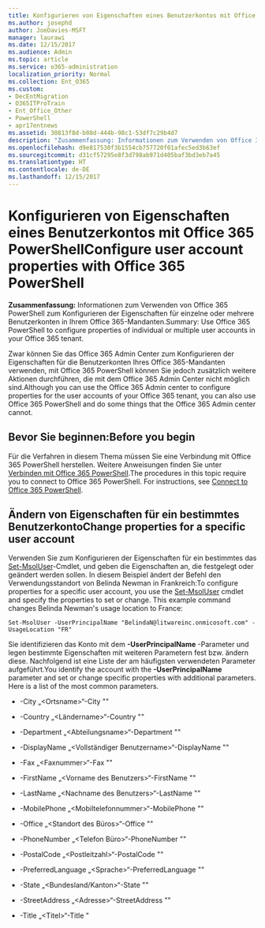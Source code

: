 ```yaml
---
title: Konfigurieren von Eigenschaften eines Benutzerkontos mit Office 365 PowerShell
ms.author: josephd
author: JoeDavies-MSFT
manager: laurawi
ms.date: 12/15/2017
ms.audience: Admin
ms.topic: article
ms.service: o365-administration
localization_priority: Normal
ms.collection: Ent_O365
ms.custom:
- DecEntMigration
- O365ITProTrain
- Ent_Office_Other
- PowerShell
- apr17entnews
ms.assetid: 30813f8d-b08d-444b-98c1-53df7c29b4d7
description: "Zusammenfassung: Informationen zum Verwenden von Office 365 PowerShell zum Konfigurieren der Eigenschaften für einzelne oder mehrere Benutzerkonten in Ihrem Office 365-Mandanten."
ms.openlocfilehash: d9e817530f3b1554cb757720f01afec5ed3b63ef
ms.sourcegitcommit: d31cf57295e8f3d798ab971d405baf3bd3eb7a45
ms.translationtype: HT
ms.contentlocale: de-DE
ms.lasthandoff: 12/15/2017
---
```

# <a name="configure-user-account-properties-with-office-365-powershell"></a><span data-ttu-id="d2413-103">Konfigurieren von Eigenschaften eines Benutzerkontos mit Office 365 PowerShell</span><span class="sxs-lookup"><span data-stu-id="d2413-103">Configure user account properties with Office 365 PowerShell</span></span>

 <span data-ttu-id="d2413-104">**Zusammenfassung:** Informationen zum Verwenden von Office 365 PowerShell zum Konfigurieren der Eigenschaften für einzelne oder mehrere Benutzerkonten in Ihrem Office 365-Mandanten.</span><span class="sxs-lookup"><span data-stu-id="d2413-104">Summary: Use Office 365 PowerShell to configure properties of individual or multiple user accounts in your Office 365 tenant.</span></span>
  
<span data-ttu-id="d2413-105">Zwar können Sie das Office 365 Admin Center zum Konfigurieren der Eigenschaften für die Benutzerkonten Ihres Office 365-Mandanten verwenden, mit Office 365 PowerShell können Sie jedoch zusätzlich weitere Aktionen durchführen, die mit dem Office 365 Admin Center nicht möglich sind.</span><span class="sxs-lookup"><span data-stu-id="d2413-105">Although you can use the Office 365 Admin center to configure properties for the user accounts of your Office 365 tenant, you can also use Office 365 PowerShell and do some things that the Office 365 Admin center cannot.</span></span>
  
## <a name="before-you-begin"></a><span data-ttu-id="d2413-106">Bevor Sie beginnen:</span><span class="sxs-lookup"><span data-stu-id="d2413-106">Before you begin</span></span>

<span data-ttu-id="d2413-p101">Für die Verfahren in diesem Thema müssen Sie eine Verbindung mit Office 365 PowerShell herstellen. Weitere Anweisungen finden Sie unter [Verbinden mit Office 365 PowerShell](connect-to-office-365-powershell.md).</span><span class="sxs-lookup"><span data-stu-id="d2413-p101">The procedures in this topic require you to connect to Office 365 PowerShell. For instructions, see [Connect to Office 365 PowerShell](connect-to-office-365-powershell.md).</span></span>
  
## <a name="change-properties-for-a-specific-user-account"></a><span data-ttu-id="d2413-109">Ändern von Eigenschaften für ein bestimmtes Benutzerkonto</span><span class="sxs-lookup"><span data-stu-id="d2413-109">Change properties for a specific user account</span></span>

<span data-ttu-id="d2413-p102">Verwenden Sie zum Konfigurieren der Eigenschaften für ein bestimmtes das [Set-MsolUser]((https://msdn.microsoft.com/library/azure/dn194136.aspx))-Cmdlet, und geben die Eigenschaften an, die festgelegt oder geändert werden sollen. In diesem Beispiel ändert der Befehl den Verwendungsstandort von Belinda Newman in Frankreich:</span><span class="sxs-lookup"><span data-stu-id="d2413-p102">To configure properties for a specific user account, you use the [Set-MsolUser]((https://msdn.microsoft.com/library/azure/dn194136.aspx)) cmdlet and specify the properties to set or change. This example command changes Belinda Newman's usage location to France:</span></span>
  
```
Set-MsolUser -UserPrincipalName "BelindaN@litwareinc.onmicosoft.com" -UsageLocation "FR"
```

<span data-ttu-id="d2413-p103">Sie identifizieren das Konto mit dem **-UserPrincipalName** -Parameter und legen bestimmte Eigenschaften mit weiteren Parametern fest bzw. ändern diese. Nachfolgend ist eine Liste der am häufigsten verwendeten Parameter aufgeführt.</span><span class="sxs-lookup"><span data-stu-id="d2413-p103">You identify the account with the **-UserPrincipalName** parameter and set or change specific properties with additional parameters. Here is a list of the most common parameters.</span></span>
  
- <span data-ttu-id="d2413-114">-City „\<Ortsname>“</span><span class="sxs-lookup"><span data-stu-id="d2413-114">-City "<city name>"</span></span>
    
- <span data-ttu-id="d2413-115">-Country „\<Ländername>“</span><span class="sxs-lookup"><span data-stu-id="d2413-115">-Country "<country name>"</span></span>
    
- <span data-ttu-id="d2413-116">-Department „\<Abteilungsname>“</span><span class="sxs-lookup"><span data-stu-id="d2413-116">-Department "<department name>"</span></span>
    
- <span data-ttu-id="d2413-117">-DisplayName „\<Vollständiger Benutzername>“</span><span class="sxs-lookup"><span data-stu-id="d2413-117">-DisplayName "<full user name>"</span></span>
    
- <span data-ttu-id="d2413-118">-Fax „\<Faxnummer>“</span><span class="sxs-lookup"><span data-stu-id="d2413-118">-Fax "<fax number>"</span></span>
    
- <span data-ttu-id="d2413-119">-FirstName „\<Vorname des Benutzers>“</span><span class="sxs-lookup"><span data-stu-id="d2413-119">-FirstName "<user first name>"</span></span>
    
- <span data-ttu-id="d2413-120">-LastName „\<Nachname des Benutzers>“</span><span class="sxs-lookup"><span data-stu-id="d2413-120">-LastName "<user last name>"</span></span>
    
- <span data-ttu-id="d2413-121">-MobilePhone „\<Mobiltelefonnummer>“</span><span class="sxs-lookup"><span data-stu-id="d2413-121">-MobilePhone "<mobile phone number>"</span></span>
    
- <span data-ttu-id="d2413-122">-Office „\<Standort des Büros>“</span><span class="sxs-lookup"><span data-stu-id="d2413-122">-Office "<office location>"</span></span>
    
- <span data-ttu-id="d2413-123">-PhoneNumber „\<Telefon Büro>“</span><span class="sxs-lookup"><span data-stu-id="d2413-123">-PhoneNumber "<office phone number>"</span></span>
    
- <span data-ttu-id="d2413-124">-PostalCode „\<Postleitzahl>“</span><span class="sxs-lookup"><span data-stu-id="d2413-124">-PostalCode "<postal code>"</span></span>
    
- <span data-ttu-id="d2413-125">-PreferredLanguage „\<Sprache>“</span><span class="sxs-lookup"><span data-stu-id="d2413-125">-PreferredLanguage "<language>"</span></span>
    
- <span data-ttu-id="d2413-126">-State „\<Bundesland/Kanton>“</span><span class="sxs-lookup"><span data-stu-id="d2413-126">-State "<state name>"</span></span>
    
- <span data-ttu-id="d2413-127">-StreetAddress „\<Adresse>“</span><span class="sxs-lookup"><span data-stu-id="d2413-127">-StreetAddress "<street address>"</span></span>
    
- <span data-ttu-id="d2413-128">-Title „\<Titel>“</span><span class="sxs-lookup"><span data-stu-id="d2413-128">-Title "<title name>"</span></span>
    
- <span data-ttu-id="d2413-129">-UsageLocation „\<Zweistelliger Länder- oder Regionalcode>“</span><span class="sxs-lookup"><span data-stu-id="d2413-129">-UsageLocation "<2-character country or region code>"</span></span>
    
    <span data-ttu-id="d2413-130">Dies ist der zweistellige ISO 3166-1-Ländercode bzw. Regionscode (Alpha-2, A2).</span><span class="sxs-lookup"><span data-stu-id="d2413-130">This is the ISO 3166-1 alpha-2 (A2) two-letter country or region code.</span></span>
    
<span data-ttu-id="d2413-131">Informationen zu weiteren Parametern finden Sie unter [Set-MsolUser]((https://msdn.microsoft.com/library/azure/dn194136.aspx)).</span><span class="sxs-lookup"><span data-stu-id="d2413-131">See [Set-MsolUser]((https://msdn.microsoft.com/library/azure/dn194136.aspx)) for additional parameters.</span></span>
  
<span data-ttu-id="d2413-132">Führen Sie den folgenden Befehl aus, um die Benutzerprinzipalnamen aller Benutzer anzuzeigen.</span><span class="sxs-lookup"><span data-stu-id="d2413-132">To see the User Principal Names of all your users, run the following command.</span></span>
  
```
Get-MSolUser | Sort-Object UserPrincipalName | Select-Object UserPrincipalName | More
```

<span data-ttu-id="d2413-133">Dieser Befehl weist Office 365 PowerShell zu folgenden Aktionen an:</span><span class="sxs-lookup"><span data-stu-id="d2413-133">This command instructs Office 365 PowerShell to:</span></span>
  
- <span data-ttu-id="d2413-134">Alle Informationen der Benutzerkonten abrufen (**Get-MsolUser**) und an den nächsten Befehl senden (**|**).</span><span class="sxs-lookup"><span data-stu-id="d2413-134">Get all of the information on the user accounts ( **Get-MsolUser** ) and send it to the next command ( ** |**).</span></span>
    
- <span data-ttu-id="d2413-135">Liste der Benutzerprinzipalnamen alphabetisch sortieren (**Sort-Object UserPrincipalName**) und an den nächsten Befehl senden (**|**).</span><span class="sxs-lookup"><span data-stu-id="d2413-135">Sort the list of User Principal Names alphabetically ( **Sort-Object UserPrincipalName** ) and send it to the next command ( ** |**).</span></span>
    
- <span data-ttu-id="d2413-136">Nur die UserPrincipalName-Eigenschaft für jedes Konto anzeigen ( **Select-Object UserPrincipalName** ).</span><span class="sxs-lookup"><span data-stu-id="d2413-136">Display just the User Principal Name property for each account ( **Select-Object UserPrincipalName** ).</span></span>
    
- <span data-ttu-id="d2413-137">Jeweils auf einem Bildschirm anzeigen ( **More** ).</span><span class="sxs-lookup"><span data-stu-id="d2413-137">Display them one screen at a time ( **More** ).</span></span>
    
<span data-ttu-id="d2413-p104">Mit diesem Befehl werden alle Ihre Konten aufgelistet. Wenn der Benutzerprinzipalname für ein Konto basierend auf dem Anzeigenamen (Vor- und Nachname) angezeigt werden soll, geben Sie die **$userName**-Variable unten ein (entfernen Sie die Zeichen „\<" und „>"), und führen Sie die folgenden Befehle aus:</span><span class="sxs-lookup"><span data-stu-id="d2413-p104">This command will list all of your accounts. If you want to display the User Principal Name for an account based on its display name (first and last name), fill in the $userName variable below (removing the < and > characters), and then run the following commands:</span></span>
  
```
$userName="<Display name>"
Write-Host (Get-MsolUser | where {$_.DisplayName -eq $userName}).UserPrincipalName
```

<span data-ttu-id="d2413-140">In diesem Beispiel wird der Benutzerprinzipalname für den Benutzer namens Caleb Sills angezeigt.</span><span class="sxs-lookup"><span data-stu-id="d2413-140">This example displays the User Principal Name for the user named Caleb Sills.</span></span>
  
```
$userName="Caleb Sills"
Write-Host (Get-MsolUser | where {$_.DisplayName -eq $userName}).UserPrincipalName
```

<span data-ttu-id="d2413-p105">Mit der **$upn** -Variable können Sie Änderungen an den einzelnen Konten basierend auf deren Anzeigenamen vornehmen. Hier ist ein Beispiel für das Festlegen des Verwendungsstandorts von Belinda Newman in Frankreich. Dabei wird Ihr Anzeigenamen anstatt Ihres Benutzerprinzipalnamens verwendet:</span><span class="sxs-lookup"><span data-stu-id="d2413-p105">By using a **$upn** variable, you can make changes to individual accounts based on their display name. Here is an example of setting Belinda Newman's usage location to France, but specifying her display name rather than her User Principal Name:</span></span>
  
```
$userName="<Display name>"
$upn=(Get-MsolUser | where {$_.DisplayName -eq $userName}).UserPrincipalName
Set-MsolUser -UserPrincipalName $upn -UsageLocation "FR"
```

## <a name="change-properties-for-all-user-accounts"></a><span data-ttu-id="d2413-143">Ändern von Eigenschaften für alle Benutzerkonten</span><span class="sxs-lookup"><span data-stu-id="d2413-143">Change properties for all user accounts</span></span>

<span data-ttu-id="d2413-p106">Um die Eigenschaften für alle Benutzer zu ändern, können Sie eine Kombination der Cmdlets **Get-MsolUser** und **Set-MsolUser** verwenden. Im folgende Beispiel wird der Verwendungsstandort für alle Benutzer in Frankreich geändert:</span><span class="sxs-lookup"><span data-stu-id="d2413-p106">To change properties for all users, you can use the combination of the **Get-MsolUser** and **Set-MsolUser** cmdlets. The following example changes the usage location for all users to France:</span></span>
  
```
Get-MsolUser | Set-MsolUser -UsageLocation "FR"
```

<span data-ttu-id="d2413-146">Dieser Befehl weist Office 365 PowerShell zu folgenden Aktionen an:</span><span class="sxs-lookup"><span data-stu-id="d2413-146">This command instructs Office 365 PowerShell to:</span></span>
  
- <span data-ttu-id="d2413-147">Alle Informationen der Benutzerkonten abrufen (**Get-MsolUser**) und an den nächsten Befehl senden (**|**).</span><span class="sxs-lookup"><span data-stu-id="d2413-147">Get all of the information on the user accounts ( **Get-MsolUser** ) and send it to the next command ( ** |**).</span></span>
    
- <span data-ttu-id="d2413-148">Benutzerstandort auf „Frankreich" festlegen ( **Set-MsolUser -UsageLocation "FR"** ).</span><span class="sxs-lookup"><span data-stu-id="d2413-148">Set the user location to France ( **Set-MsolUser -UsageLocation "FR"** ).</span></span>
    
## <a name="change-properties-for-a-specific-set-of-user-accounts"></a><span data-ttu-id="d2413-149">Ändern von Eigenschaften für bestimmte Benutzerkonten</span><span class="sxs-lookup"><span data-stu-id="d2413-149">Change properties for a specific set of user accounts</span></span>

<span data-ttu-id="d2413-p107">Um die Eigenschaften für einen bestimmten Satz von Benutzerkonten zu ändern, können Sie eine Kombination der Cmdlets **Get-MsolUser**, **Where-Object** und **Set-MsolUser** verwenden. Im folgende Beispiel wird der Verwendungsstandort für alle Benutzer in der Buchhaltungsabteilung in Frankreich geändert:</span><span class="sxs-lookup"><span data-stu-id="d2413-p107">To change properties for a specific set of user account, you can use the combination of the **Get-MsolUser**, **Where-Object**, and **Set-MsolUser** cmdlets. The following example changes the usage location for all the users in the Accounting department to France:</span></span>
  
```
Get-MsolUser | Where-Object {$_.Department -eq "Accounting"} | Set-MsolUser -UsageLocation "FR"
```

<span data-ttu-id="d2413-152">Dieser Befehl weist Office 365 PowerShell zu folgenden Aktionen an:</span><span class="sxs-lookup"><span data-stu-id="d2413-152">This command instructs Office 365 PowerShell to:</span></span>
  
- <span data-ttu-id="d2413-153">Alle Informationen der Benutzerkonten abrufen (**Get-MsolUser**) und an den nächsten Befehl senden (**|**).</span><span class="sxs-lookup"><span data-stu-id="d2413-153">Get all of the information on the user accounts ( **Get-MsolUser** ) and send it to the next command ( ** |**).</span></span>
    
- <span data-ttu-id="d2413-154">Alle Benutzerkonten suchen, bei denen für die Eigenschaft „Abteilung" der Wert „Buchhaltung" festgelegt ist ( **Where-Object {$_.Department -eq "Accounting"}** ) und die resultierenden Informationen an den nächsten Befehl senden ( **|**).</span><span class="sxs-lookup"><span data-stu-id="d2413-154">Find all of the user accounts that have their Department property set to "Accounting" ( **Where-Object {$_.Department -eq "Accounting"}** ) and send the resulting information to the next command ( ** |**).</span></span>
    
- <span data-ttu-id="d2413-155">Benutzerstandort auf „Frankreich" festlegen ( **Set-MsolUser -UsageLocation "FR"** ).</span><span class="sxs-lookup"><span data-stu-id="d2413-155">Set the user location to France ( **Set-MsolUser -UsageLocation "FR"** ).</span></span>
    
- <span data-ttu-id="d2413-156">Jeweils auf einem Bildschirm anzeigen ( **More** ).</span><span class="sxs-lookup"><span data-stu-id="d2413-156">Display them one screen at a time ( **More** ).</span></span>
    
## <a name="use-the-azure-active-directory-v2-powershell-module-to-configure-user-account-properties"></a><span data-ttu-id="d2413-157">Konfigurieren der Benutzerkontoeigenschaften mit dem Azure Active Directory V2 PowerShell-Modul</span><span class="sxs-lookup"><span data-stu-id="d2413-157">Use the Azure Active Directory V2 PowerShell module to configure user account properties</span></span>

<span data-ttu-id="d2413-p108">Verwenden Sie zum Konfigurieren von Eigenschaften für Benutzerkonten mit dem Azure Active Directory 2 PowerShell-Modul das [Set-AzureADUser](https://docs.microsoft.com/powershell/module/azuread/set-azureaduser?view=azureadps-2.0)-Cmdlet, und geben Sie die Eigenschaften an, die Sie festlegen bzw. ändern möchten. Zunächst müssen Sie jedoch Ihr Abonnement verbinden. Die Anweisungen finden Sie unter [Herstellen einer Verbindung mit dem Azure Active Directory V2 PowerShell-Modul](https://go.microsoft.com/fwlink/?linkid=842218).</span><span class="sxs-lookup"><span data-stu-id="d2413-p108">To configure properties for user accounts with the Azure Active Directory V2 PowerShell module, you use the [Set-AzureADUser](https://docs.microsoft.com/powershell/module/azuread/set-azureaduser?view=azureadps-2.0) cmdlet and specify the properties to set or change. But first, you must connect to your subscription. For the instructions, see[Connect with the Azure Active Directory V2 PowerShell module](https://go.microsoft.com/fwlink/?linkid=842218).</span></span>
  
### <a name="change-properties-for-a-specific-user-account"></a><span data-ttu-id="d2413-161">Ändern von Eigenschaften für ein bestimmtes Benutzerkonto</span><span class="sxs-lookup"><span data-stu-id="d2413-161">Change properties for a specific user account</span></span>

<span data-ttu-id="d2413-162">Mit diesem Beispielbefehl wird der Verwendungsstandort von Belinda Newman in Frankreich geändert:</span><span class="sxs-lookup"><span data-stu-id="d2413-162">This example command changes Belinda Newman's usage location to France:</span></span>
  
```
Set-AzureADUser -ObjectID "BelindaN@litwareinc.onmicosoft.com" -UsageLocation "FR"
```

<span data-ttu-id="d2413-p109">Sie identifizieren das Konto mit dem **-ObjectID** -Parameter und legen bestimmte Eigenschaften mit weiteren Parametern fest bzw. ändern diese. Nachfolgend ist eine Liste der am häufigsten verwendeten Parameter aufgeführt.</span><span class="sxs-lookup"><span data-stu-id="d2413-p109">You identify the account with the **-ObjectID** parameter and set or change specific properties with additional parameters. Here is a list of the most common parameters.</span></span>
  
- <span data-ttu-id="d2413-165">-Department „\<Abteilungsname>“</span><span class="sxs-lookup"><span data-stu-id="d2413-165">-Department "<department name>"</span></span>
    
- <span data-ttu-id="d2413-166">-DisplayName „\<Vollständiger Benutzername>“</span><span class="sxs-lookup"><span data-stu-id="d2413-166">-DisplayName "<full user name>"</span></span>
    
- <span data-ttu-id="d2413-167">-FacsimilieTelephoneNumber „\<Faxnummer>“</span><span class="sxs-lookup"><span data-stu-id="d2413-167">-FacsimilieTelephoneNumber "<fax number>"</span></span>
    
- <span data-ttu-id="d2413-168">-GivenName „\<Vorname des Benutzers>“</span><span class="sxs-lookup"><span data-stu-id="d2413-168">-GivenName "<user first name>"</span></span>
    
- <span data-ttu-id="d2413-169">-Surname „\<Nachname des Benutzers>“</span><span class="sxs-lookup"><span data-stu-id="d2413-169">-Surname "<user last name>"</span></span>
    
- <span data-ttu-id="d2413-170">-Mobile „\<Mobiltelefonnummer>“</span><span class="sxs-lookup"><span data-stu-id="d2413-170">-Mobile "<mobile phone number>"</span></span>
    
- <span data-ttu-id="d2413-171">-JobTitle „\<Position>“</span><span class="sxs-lookup"><span data-stu-id="d2413-171">-JobTitle "<job title>"</span></span>
    
- <span data-ttu-id="d2413-172">-PreferredLanguage „\<Sprache>“</span><span class="sxs-lookup"><span data-stu-id="d2413-172">-PreferredLanguage "<language>"</span></span>
    
- <span data-ttu-id="d2413-173">-StreetAddress „\<Adresse>“</span><span class="sxs-lookup"><span data-stu-id="d2413-173">-StreetAddress "<street address>"</span></span>
    
- <span data-ttu-id="d2413-174">-City „\<Ortsname>“</span><span class="sxs-lookup"><span data-stu-id="d2413-174">-City "<city name>"</span></span>
    
- <span data-ttu-id="d2413-175">-State „\<Bundesland/Kanton>“</span><span class="sxs-lookup"><span data-stu-id="d2413-175">-State "<state name>"</span></span>
    
- <span data-ttu-id="d2413-176">-PostalCode „\<Postleitzahl>“</span><span class="sxs-lookup"><span data-stu-id="d2413-176">-PostalCode "<postal code>"</span></span>
    
- <span data-ttu-id="d2413-177">-Country „\<Ländername>“</span><span class="sxs-lookup"><span data-stu-id="d2413-177">-Country "<country name>"</span></span>
    
- <span data-ttu-id="d2413-178">-TelephoneNumber „\<Telefon Büro>“</span><span class="sxs-lookup"><span data-stu-id="d2413-178">-TelephoneNumber "<office phone number>"</span></span>
    
- <span data-ttu-id="d2413-179">-UsageLocation „\<Zweistelliger Länder- oder Regionalcode>“</span><span class="sxs-lookup"><span data-stu-id="d2413-179">-UsageLocation "<2-character country or region code>"</span></span>
    
    <span data-ttu-id="d2413-180">Dies ist der zweistellige ISO 3166-1-Ländercode bzw. Regionscode (Alpha-2, A2).</span><span class="sxs-lookup"><span data-stu-id="d2413-180">This is the ISO 3166-1 alpha-2 (A2) two-letter country or region code.</span></span>
    
<span data-ttu-id="d2413-181">Informationen zu weiteren Parametern finden Sie unter [Set-AzureADUser](https://docs.microsoft.com/powershell/module/azuread/set-azureaduser?view=azureadps-2.0).</span><span class="sxs-lookup"><span data-stu-id="d2413-181">See [Set-AzureADUser](https://docs.microsoft.com/powershell/module/azuread/set-azureaduser?view=azureadps-2.0) for additional parameters.</span></span>
  
<span data-ttu-id="d2413-182">Führen Sie den folgenden Befehl aus, um den Benutzerprinzipalnamen für Ihre Benutzerkonten anzuzeigen.</span><span class="sxs-lookup"><span data-stu-id="d2413-182">To display the User Principal Name for your user accounts, run the following command.</span></span>
  
```
Get-AzureADUser | Sort-Object UserPrincipalName | Select-Object UserPrincipalName | More
```

<span data-ttu-id="d2413-183">Dieser Befehl weist Office 365 PowerShell zu folgenden Aktionen an:</span><span class="sxs-lookup"><span data-stu-id="d2413-183">This command instructs Office 365 PowerShell to:</span></span>
  
- <span data-ttu-id="d2413-184">Alle Informationen der Benutzerkonten abrufen (**Get-AzureADUser**) und an den nächsten Befehl senden (**|**).</span><span class="sxs-lookup"><span data-stu-id="d2413-184">Get all of the information on the user accounts ( **Get-AzureADUser** ) and send it to the next command ( ** |**).</span></span>
    
- <span data-ttu-id="d2413-185">Liste der Benutzerprinzipalnamen alphabetisch sortieren (**Sort-Object UserPrincipalName**) und an den nächsten Befehl senden (**|**).</span><span class="sxs-lookup"><span data-stu-id="d2413-185">Sort the list of User Principal Names alphabetically ( **Sort-Object UserPrincipalName** ) and send it to the next command ( ** |**).</span></span>
    
- <span data-ttu-id="d2413-186">Nur die UserPrincipalName-Eigenschaft für jedes Konto anzeigen ( **Select-Object UserPrincipalName** ).</span><span class="sxs-lookup"><span data-stu-id="d2413-186">Display just the User Principal Name property for each account ( **Select-Object UserPrincipalName** ).</span></span>
- <span data-ttu-id="d2413-187">Jeweils auf einem Bildschirm anzeigen (**More**).</span><span class="sxs-lookup"><span data-stu-id="d2413-187">Display them one screen at a time ( **More** ).</span></span>
    
<span data-ttu-id="d2413-p110">Mit diesem Befehl werden alle Ihre Konten aufgelistet. Wenn der Benutzerprinzipalname für ein Konto basierend auf dem Anzeigenamen (Vor- und Nachname) angezeigt werden soll, geben Sie die **$userName**-Variable unten ein (entfernen Sie die Zeichen „\<" und „>"), und führen Sie die folgenden Befehle aus:</span><span class="sxs-lookup"><span data-stu-id="d2413-p110">This command will list all of your accounts. If you want to display the User Principal Name for an account based on its display name (first and last name), fill in the $userName variable below (removing the < and > characters), and then run the following commands:</span></span>
  
```
$userName="<Display name>"
Write-Host (Get-AzureADUser | where {$_.DisplayName -eq $userName}).UserPrincipalName
```

<span data-ttu-id="d2413-190">In diesem Beispiel wird der Benutzerprinzipalname für den Benutzer namens Caleb Sills angezeigt.</span><span class="sxs-lookup"><span data-stu-id="d2413-190">This example displays the User Principal Name for the user named Caleb Sills.</span></span>
  
```
$userName="Caleb Sills"
Write-Host (Get-AzureADUser | where {$_.DisplayName -eq $userName}).UserPrincipalName
```

<span data-ttu-id="d2413-p111">Mit der **$upn** -Variable können Sie Änderungen an den einzelnen Konten basierend auf deren Anzeigenamen vornehmen. Hier ist ein Beispiel für das Festlegen des Verwendungsstandorts von Belinda Newman in Frankreich. Dabei wird Ihr Anzeigenamen anstatt Ihres Benutzerprinzipalnamens verwendet:</span><span class="sxs-lookup"><span data-stu-id="d2413-p111">By using a **$upn** variable, you can make changes to individual accounts based on their display name. Here is an example of setting Belinda Newman's usage location to France, but specifying her display name rather than her User Principal Name:</span></span>
  
```
$userName="Belinda Newman"
$upn=(Get-AzureADUser | where {$_.DisplayName -eq $userName}).UserPrincipalName
Set-AzureADUser -ObjectID $upn -UsageLocation "FR"
```

### <a name="change-properties-for-all-user-accounts"></a><span data-ttu-id="d2413-193">Ändern von Eigenschaften für alle Benutzerkonten</span><span class="sxs-lookup"><span data-stu-id="d2413-193">Change properties for all user accounts</span></span>

<span data-ttu-id="d2413-p112">Um die Eigenschaften für alle Benutzer zu ändern, können Sie eine Kombination der Cmdlets **Get-AzureADUser** und **et-AzureADUser** verwenden. Im folgende Beispiel wird der Verwendungsstandort für alle Benutzer in Frankreich geändert:</span><span class="sxs-lookup"><span data-stu-id="d2413-p112">To change properties for all users, you can use the combination of the **Get-AzureADUser** and **Set-AzureADUser** cmdlets. The following example changes the usage location for all users to France:</span></span>
  
```
Get-AzureADUser | Set-AzureADUser -UsageLocation "FR"
```

<span data-ttu-id="d2413-196">Dieser Befehl gibt Office 365 Powershell die folgenden Anweisungen:</span><span class="sxs-lookup"><span data-stu-id="d2413-196">This command instructs Office 365 PowerShell to:</span></span>
  
- <span data-ttu-id="d2413-197">Alle Informationen der Benutzerkonten abrufen (**Get-AzureADUser**) und an den nächsten Befehl senden (**|**).</span><span class="sxs-lookup"><span data-stu-id="d2413-197">Get all of the information on the user accounts ( **Get-AzureADUser** ) and send it to the next command ( ** |**).</span></span>
    
- <span data-ttu-id="d2413-198">Benutzerstandort auf „Frankreich“ festlegen (**Set-AzureADUser –UsageLocation "FR"**).</span><span class="sxs-lookup"><span data-stu-id="d2413-198">Set the user location to France ( **Set-AzureADUser -UsageLocation "FR"** ).</span></span>
    
### <a name="change-properties-for-a-specific-set-of-user-accounts"></a><span data-ttu-id="d2413-199">Ändern von Eigenschaften für bestimmte Benutzerkonten</span><span class="sxs-lookup"><span data-stu-id="d2413-199">Change properties for a specific set of user accounts</span></span>

<span data-ttu-id="d2413-p113">Um die Eigenschaften für einen bestimmten Satz von Benutzerkonten zu ändern, können Sie eine Kombination der Cmdlets **Get-AzureADUser**, **Where** und **Set-AzureADUser** verwenden. Im folgende Beispiel wird der Verwendungsstandort für alle Benutzer in der Buchhaltungsabteilung in Frankreich geändert:</span><span class="sxs-lookup"><span data-stu-id="d2413-p113">To change properties for a specific set of user account, you can use the combination of the **Get-AzureADUser**, **Where-Object**, and **Set-AzureADUser** cmdlets. The following example changes the usage location for all the users in the Accounting department to France:</span></span>
  
```
Get-AzureADUser | Where-Object {$_.Department -eq "Accounting"} | Set-AzureADUser -UsageLocation "FR"
```

<span data-ttu-id="d2413-202">Dieser Befehl gibt Office 365 Powershell die folgenden Anweisungen:</span><span class="sxs-lookup"><span data-stu-id="d2413-202">This command instructs Office 365 PowerShell to:</span></span>
  
- <span data-ttu-id="d2413-203">Alle Informationen der Benutzerkonten abrufen (**Get-AzureADUser**) und an den nächsten Befehl senden (**|**).</span><span class="sxs-lookup"><span data-stu-id="d2413-203">Get all of the information on the user accounts ( **Get-AzureADUser** ) and send it to the next command ( ** |**).</span></span>
    
- <span data-ttu-id="d2413-204">Alle Benutzerkonten suchen, bei denen für die Eigenschaft „Abteilung" der Wert „Buchhaltung" festgelegt ist ( **Where{$_.Department -eq "Accounting"}** ) und die resultierenden Informationen an den nächsten Befehl senden (  **|**).</span><span class="sxs-lookup"><span data-stu-id="d2413-204">Find all of the user accounts that have their Department property set to "Accounting" ( **Where-Object {$_.Department -eq "Accounting"}** ) and send the resulting information to the next command ( ** |**).</span></span>
    
- <span data-ttu-id="d2413-205">Benutzerstandort auf „Frankreich“ festlegen (**Set-AzureADUser –UsageLocation "FR"**).</span><span class="sxs-lookup"><span data-stu-id="d2413-205">Set the user location to France ( **Set-AzureADUser -UsageLocation "FR"** ).</span></span>
    
## <a name="see-also"></a><span data-ttu-id="d2413-206">Siehe auch</span><span class="sxs-lookup"><span data-stu-id="d2413-206">See also</span></span>

#### 

[<span data-ttu-id="d2413-207">Verwalten von Benutzerkonten und Lizenzen mit Office 365 PowerShell</span><span class="sxs-lookup"><span data-stu-id="d2413-207">Manage user accounts and licenses with Office 365 PowerShell</span></span>](manage-user-accounts-and-licenses-with-office-365-powershell.md)
  
[<span data-ttu-id="d2413-208">Verwalten von Office 365 mit Office 365 PowerShell</span><span class="sxs-lookup"><span data-stu-id="d2413-208">Manage Office 365 with Office 365 PowerShell</span></span>](manage-office-365-with-office-365-powershell.md)
  
[<span data-ttu-id="d2413-209">Erste Schritte mit Office 365 PowerShell</span><span class="sxs-lookup"><span data-stu-id="d2413-209">Getting started with Office 365 PowerShell</span></span>](getting-started-with-office-365-powershell.md)

